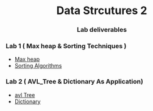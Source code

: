 <h1 align="center">Data Strcutures 2</h1>


<h3 align="center">Lab deliverables</h3>


### Lab 1 ( Max heap & Sorting Techniques )
- [Max heap](src/heap)
- [Sorting Algorithms](src/sortingAlgorithms)


### Lab 2 ( AVL_Tree & Dictionary As Application)
- [avl Tree](src/avl/implementation/)
- [Dictionary](src/avl/dictionary)